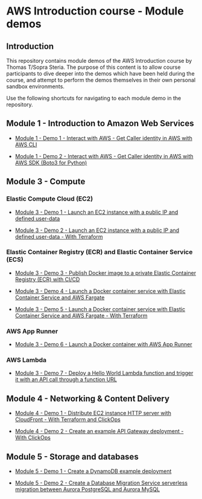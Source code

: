 # AWS Introduction course - Module demos

## Introduction
This repository contains module demos of the AWS Introduction course by Thomas T/Sopra Steria. The purpose of this content is to allow course participants to dive deeper into the demos which have been held during the course, and attempt to perform the demos themselves in their own personal sandbox environments.

Use the following shortcuts for navigating to each module demo in the repository.

## Module 1 - Introduction to Amazon Web Services
- [Module 1 - Demo 1 - Interact with AWS - Get Caller identity in AWS with AWS CLI](./module-1/module-1-1-aws-cli/README.md)

- [Module 1 - Demo 2 - Interact with AWS - Get Caller identity in AWS with AWS SDK (Boto3 for Python)](./module-1/module-1-2-aws-sdk/README.md)

## Module 3 - Compute
### Elastic Compute Cloud (EC2)
- [Module 3 - Demo 1 - Launch an EC2 instance with a public IP and defined user-data](./module-3/module-3-1-ec2-clickops/README.md)

- [Module 3 - Demo 2 - Launch an EC2 instance with a public IP and defined user-data - With Terraform](./module-3/module-3-2-ec2-terraform/README.MD)

### Elastic Container Registry (ECR) and Elastic Container Service (ECS)
- [Module 3 - Demo 3 - Publish Docker image to a private Elastic Container Registry (ECR) with CI/CD](./module-3/module-3-3-ecr-clickops-cicd/README.md)

- [Module 3 - Demo 4 - Launch a Docker container service with Elastic Container Service and AWS Fargate](./module-3/module-3-4-ecs-clickops/README.md)

- [Module 3 - Demo 5 - Launch a Docker container service with Elastic Container Service and AWS Fargate - With Terraform](./module-3/module-3-5-ecs-terraform/README.md)

### AWS App Runner
- [Module 3 - Demo 6 - Launch a Docker container with AWS App Runner](module-3/module-3-6-apprunner-clickops/README.MD)

### AWS Lambda
- [Module 3 - Demo 7 - Deploy a Hello World Lambda function and trigger it with an API call through a function URL](module-3/module-3-7-lambda/README.MD)


## Module 4 - Networking & Content Delivery
- [Module 4 - Demo 1 - Distribute EC2 instance HTTP server with CloudFront - With Terraform and ClickOps](./module-3/module-4-1-cloudfront-clickops/README.md)

- [Module 4 - Demo 2 - Create an example API Gateway deployment - With ClickOps](./module-3/module-4-2-api-gateway-clickops/README.md)


## Module 5 - Storage and databases
- [Module 5 - Demo 1 - Create a DynamoDB example deployment](module-5/module-5-1-dynamodb-terraform/README.MD)

- [Module 5 - Demo 2 - Create a Database Migration Service serverless migration between Aurora PostgreSQL and Aurora MySQL](module-5/module-5-1-dynamodb-terraform/README.MD)

